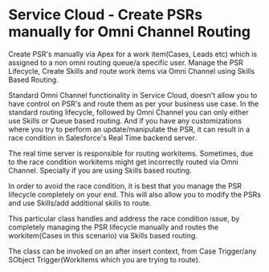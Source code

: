 # Service Cloud - Create PSRs manually for Omni Channel Routing

Create PSR's manually via Apex for a work item(Cases, Leads etc) which is assigned to a non omni routing queue/a specific user. Manage the PSR Lifecycle, Create Skills and route work items via Omni Channel using Skills Based Routing.

Standard Omni Channel functionality in Service Cloud, doesn't allow you to have control on PSR's and route them as per your business use case. In the standard routing lifecycle, followed by Omni Channel you can only either use Skills or Queue based routing. And if you have any customizations where you try to perform an update/manipulate the PSR, it can result in a race condition in Salesforce's Real Time backend server.

The real time server is responsible for routing workitems. Sometimes, due to the race condition workitems might get incorrectly routed via Omni Channel. 
Specially if you are using Skills based routing.

In order to avoid the race condition, it is best that you manage the PSR lifecycle completely on your end. This will also allow you to modify the PSRs and use Skills/add additional skills to route. 

This particular class handles and address the race condition issue, by completely managing the PSR lifecycle manually and routes the workitem(Cases in this scenario) via Skills based routing. 

The class can be invoked on an after insert context, from Case Trigger/any SObject Trigger(Workitems which you are trying to route).
